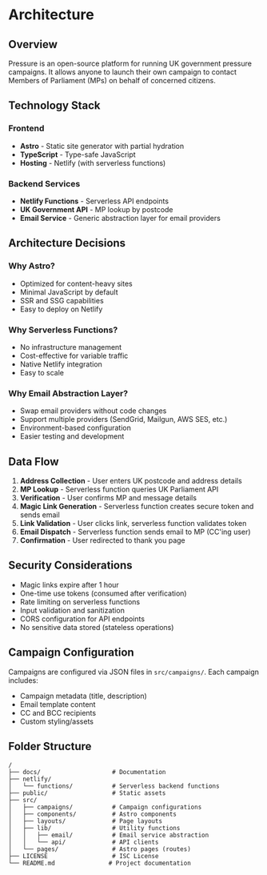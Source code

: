 # Architecture

## Overview

Pressure is an open-source platform for running UK government pressure campaigns. It allows anyone to launch their own campaign to contact Members of Parliament (MPs) on behalf of concerned citizens.

## Technology Stack

### Frontend

- **Astro** - Static site generator with partial hydration
- **TypeScript** - Type-safe JavaScript
- **Hosting** - Netlify (with serverless functions)

### Backend Services

- **Netlify Functions** - Serverless API endpoints
- **UK Government API** - MP lookup by postcode
- **Email Service** - Generic abstraction layer for email providers

## Architecture Decisions

### Why Astro?

- Optimized for content-heavy sites
- Minimal JavaScript by default
- SSR and SSG capabilities
- Easy to deploy on Netlify

### Why Serverless Functions?

- No infrastructure management
- Cost-effective for variable traffic
- Native Netlify integration
- Easy to scale

### Why Email Abstraction Layer?

- Swap email providers without code changes
- Support multiple providers (SendGrid, Mailgun, AWS SES, etc.)
- Environment-based configuration
- Easier testing and development

## Data Flow

1. **Address Collection** - User enters UK postcode and address details
2. **MP Lookup** - Serverless function queries UK Parliament API
3. **Verification** - User confirms MP and message details
4. **Magic Link Generation** - Serverless function creates secure token and sends email
5. **Link Validation** - User clicks link, serverless function validates token
6. **Email Dispatch** - Serverless function sends email to MP (CC'ing user)
7. **Confirmation** - User redirected to thank you page

## Security Considerations

- Magic links expire after 1 hour
- One-time use tokens (consumed after verification)
- Rate limiting on serverless functions
- Input validation and sanitization
- CORS configuration for API endpoints
- No sensitive data stored (stateless operations)

## Campaign Configuration

Campaigns are configured via JSON files in `src/campaigns/`. Each campaign includes:

- Campaign metadata (title, description)
- Email template content
- CC and BCC recipients
- Custom styling/assets

## Folder Structure

```
/
├── docs/                    # Documentation
├── netlify/
│   └── functions/           # Serverless backend functions
├── public/                  # Static assets
├── src/
│   ├── campaigns/           # Campaign configurations
│   ├── components/          # Astro components
│   ├── layouts/             # Page layouts
│   ├── lib/                 # Utility functions
│   │   ├── email/           # Email service abstraction
│   │   └── api/             # API clients
│   └── pages/               # Astro pages (routes)
├── LICENSE                  # ISC License
└── README.md               # Project documentation
```
